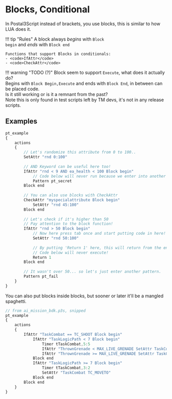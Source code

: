 # Blocks, Conditional
In Postal3Script instead of brackets, you use blocks, this is similar to how LUA does it.

!!! tip "Rules"
    A block always *begins* with <code>Block begin</code> and *ends* with <code>Block end</code>  
	
	Functions that support Blocks in conditionals:  
	- <code>IfAttr</code>  
	- <code>CheckAttr</code>

!!! warning "TODO (?)"
	Block seem to support <code>Execute</code>, what does it actually do?  
	Begins with `Block Begin,Execute` and ends with `Block End`, in between can be placed code.  
	Is it still working or is it a remnant from the past?  
	Note this is only found in test scripts left by TM devs, it's not in any release scripts.

## Examples

```js
pt_example
{
	actions
	{
		// Let's randomize this attribute from 0 to 100..
		SetAttr "rnd 0:100"
		
		// AND Keyword can be useful here too!
		IfAttr "rnd < 9 AND ea_health < 100 Block begin"
			// Code below will never run because we enter into another pattern.
			Pattern pt_secret
		Block end
		
		// You can also use blocks with CheckAttr
		CheckAttr "myspecialattribute Block begin"
			SetAttr "rnd 45:100"
		Block end
		
		// Let's check if it's higher than 50
		// Pay attention to the block function!
		IfAttr "rnd > 50 Block begin"
			// Now here press tab once and start putting code in here!
			SetAttr "rnd 50:100"
			
			// By putting 'Return 1' here, this will return from the entire pattern!
			// Code below will never execute!
			Return 1
		Block end
		
		// It wasn't over 50... so let's just enter another pattern.
		Pattern pt_fail
	}
}
```

You can also put blocks inside blocks, but sooner or later it'll be a mangled spaghetti.

```js
// from ai_mission_bdk.p3s, snipped
pt_example
{
	actions
	{	
		IfAttr "TaskCombat == TC_SHOOT Block begin"
			IfAttr "TaskLogicPath < 7 Block begin"
				Timer tTaskCombat,5:5
				IfAttr "ThrownGrenade < MAX_LIVE_GRENADE SetAttr TaskCombat TC_THROW"
				IfAttr "ThrownGrenade >= MAX_LIVE_GRENADE SetAttr TaskCombat TC_MOVETO"
			Block end
			IfAttr "TaskLogicPath >= 7 Block begin"
				Timer tTaskCombat,3:2
				SetAttr "TaskCombat TC_MOVETO"
			Block end
		Block end
	}
}
```